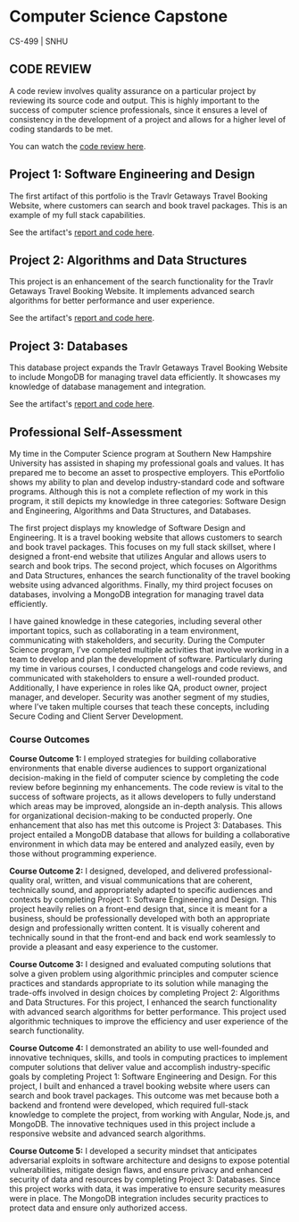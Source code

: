 # Computer Science Capstone
CS-499 | SNHU

## CODE REVIEW
A code review involves quality assurance on a particular project by reviewing its source code and output. This is highly important to the success of computer science professionals, since it ensures a level of consistency in the development of a project and allows for a higher level of coding standards to be met.

You can watch the [code review here](Code%20Review.mp4).

## Project 1: Software Engineering and Design
The first artifact of this portfolio is the Travlr Getaways Travel Booking Website, where customers can search and book travel packages. This is an example of my full stack capabilities.

See the artifact's [report and code here](artifacts/travlr%20enhanced.zip).

## Project 2: Algorithms and Data Structures
This project is an enhancement of the search functionality for the Travlr Getaways Travel Booking Website. It implements advanced search algorithms for better performance and user experience.

See the artifact's [report and code here](artifacts/travlr%20enhanced.zip).

## Project 3: Databases
This database project expands the Travlr Getaways Travel Booking Website to include MongoDB for managing travel data efficiently. It showcases my knowledge of database management and integration.

See the artifact's [report and code here](artifacts/travlr%20enhanced.zip).

## Professional Self-Assessment
My time in the Computer Science program at Southern New Hampshire University has assisted in shaping my professional goals and values. It has prepared me to become an asset to prospective employers. This ePortfolio shows my ability to plan and develop industry-standard code and software programs. Although this is not a complete reflection of my work in this program, it still depicts my knowledge in three categories: Software Design and Engineering, Algorithms and Data Structures, and Databases.

The first project displays my knowledge of Software Design and Engineering. It is a travel booking website that allows customers to search and book travel packages. This focuses on my full stack skillset, where I designed a front-end website that utilizes Angular and allows users to search and book trips. The second project, which focuses on Algorithms and Data Structures, enhances the search functionality of the travel booking website using advanced algorithms. Finally, my third project focuses on databases, involving a MongoDB integration for managing travel data efficiently.

I have gained knowledge in these categories, including several other important topics, such as collaborating in a team environment, communicating with stakeholders, and security. During the Computer Science program, I’ve completed multiple activities that involve working in a team to develop and plan the development of software. Particularly during my time in various courses, I conducted changelogs and code reviews, and communicated with stakeholders to ensure a well-rounded product. Additionally, I have experience in roles like QA, product owner, project manager, and developer. Security was another segment of my studies, where I’ve taken multiple courses that teach these concepts, including Secure Coding and Client Server Development.

### Course Outcomes

**Course Outcome 1:** I employed strategies for building collaborative environments that enable diverse audiences to support organizational decision-making in the field of computer science by completing the code review before beginning my enhancements. The code review is vital to the success of software projects, as it allows developers to fully understand which areas may be improved, alongside an in-depth analysis. This allows for organizational decision-making to be conducted properly. One enhancement that also has met this outcome is Project 3: Databases. This project entailed a MongoDB database that allows for building a collaborative environment in which data may be entered and analyzed easily, even by those without programming experience.

**Course Outcome 2:** I designed, developed, and delivered professional-quality oral, written, and visual communications that are coherent, technically sound, and appropriately adapted to specific audiences and contexts by completing Project 1: Software Engineering and Design. This project heavily relies on a front-end design that, since it is meant for a business, should be professionally developed with both an appropriate design and professionally written content. It is visually coherent and technically sound in that the front-end and back end work seamlessly to provide a pleasant and easy experience to the customer.

**Course Outcome 3:** I designed and evaluated computing solutions that solve a given problem using algorithmic principles and computer science practices and standards appropriate to its solution while managing the trade-offs involved in design choices by completing Project 2: Algorithms and Data Structures. For this project, I enhanced the search functionality with advanced search algorithms for better performance. This project used algorithmic techniques to improve the efficiency and user experience of the search functionality.

**Course Outcome 4:** I demonstrated an ability to use well-founded and innovative techniques, skills, and tools in computing practices to implement computer solutions that deliver value and accomplish industry-specific goals by completing Project 1: Software Engineering and Design. For this project, I built and enhanced a travel booking website where users can search and book travel packages. This outcome was met because both a backend and frontend were developed, which required full-stack knowledge to complete the project, from working with Angular, Node.js, and MongoDB. The innovative techniques used in this project include a responsive website and advanced search algorithms.

**Course Outcome 5:** I developed a security mindset that anticipates adversarial exploits in software architecture and designs to expose potential vulnerabilities, mitigate design flaws, and ensure privacy and enhanced security of data and resources by completing Project 3: Databases. Since this project works with data, it was imperative to ensure security measures were in place. The MongoDB integration includes security practices to protect data and ensure only authorized access.
